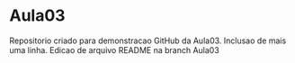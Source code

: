 # Aula03
Repositorio criado para demonstracao GitHub da Aula03. Inclusao de mais uma linha.
Edicao de arquivo README na branch Aula03
